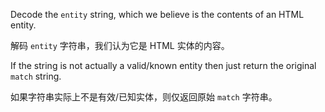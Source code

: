 Decode the `entity` string, which we believe is the contents of an HTML entity.

解码 `entity` 字符串，我们认为它是 HTML 实体的内容。

If the string is not actually a valid/known entity then just return the original `match` string.

如果字符串实际上不是有效/已知实体，则仅返回原始 `match` 字符串。